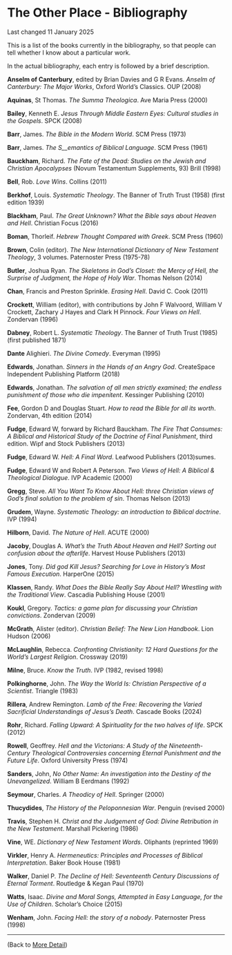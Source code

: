 # The Other Place - Bibliography

Last changed 11 January 2025

This is a list of the books currently in the bibliography, so that people can tell whether I know about a particular work. 

In the actual bibliography, each entry is followed by a brief description.

**Anselm of Canterbury**, edited by Brian Davies and G R Evans. _Anselm of Canterbury: The Major Works_, Oxford World’s Classics. OUP (2008)

**Aquinas**, St Thomas. _The Summa Theologica_. Ave Maria Press (2000)

**Bailey**, Kenneth E. _Jesus Through Middle Eastern Eyes: Cultural studies in the Gospels_. SPCK (2008)

**Barr**, James. _The Bible in the Modern World_. SCM Press (1973)

**Barr**, James. _The_ _S__emantics of Biblical Language_. SCM Press (1961)

**Bauckham**, Richard. _The Fate of the Dead: Studies on the Jewish and Christian Apocalypses_ (Novum Testamentum Supplements, 93) Brill (1998)

**Bell**, Rob. _Love Wins_. Collins (2011)

**Berkhof**, Louis. _Systematic Theology_. The Banner of Truth Trust (1958) (first edition 1939)

**Blackham**, Paul. _The Great Unknown? What the Bible says about Heaven and Hell_. Christian Focus (2016)

**Boman**, Thorleif. _Hebrew Thought Compared with Greek_. SCM Press (1960)

**Brown**, Colin (editor). _The New International Dictionary of New Testament Theology_, 3 volumes. Paternoster Press (1975-78)

**Butler**, Joshua Ryan. _The Skeletons in God’s Closet: the Mercy of Hell, the Surprise of Judgment, the Hope of Holy War_. Thomas Nelson (2014)

**Chan**, Francis and Preston Sprinkle. _Erasing Hell_. David C. Cook (2011)

**Crockett**, William (editor), with contributions by John F Walvoord, William V Crockett, Zachary J Hayes and Clark H Pinnock. _Four Views on Hell_. Zondervan (1996)

**Dabney**, Robert L. _Systematic Theology_. The Banner of Truth Trust (1985) (first published 1871)

**Dante** Alighieri. _The Divine Comedy_. Everyman (1995)

**Edwards**, Jonathan. _Sinners in the Hands of an Angry God_. CreateSpace Independent Publishing Platform (2018)

**Edwards**, Jonathan. _The salvation of all men strictly examined; the endless punishment of those who die impenitent_. Kessinger Publishing (2010)

**Fee**, Gordon D and Douglas Stuart. _How to read the Bible for all its worth_. Zondervan, 4th edition (2014)

**Fudge**, Edward W, forward by Richard Bauckham. _The Fire That Consumes: A Biblical and Historical Study of the Doctrine of Final Punishment_, third edition. Wipf and Stock Publishers (2013)

**Fudge**, Edward W. _Hell: A Final Word_. Leafwood Publishers (2013)sumes.

**Fudge**, Edward W and Robert A Peterson. _Two Views of Hell: A Biblical & Theological Dialogue_. IVP Academic (2000)

**Gregg**, Steve. _All You Want To Know About Hell: three Christian views of God’s final solution to the problem of sin_. Thomas Nelson (2013)

**Grudem**, Wayne. _Systematic Theology: an introduction to Biblical doctrine_. IVP (1994)

**Hilborn**, David. _The Nature of Hell_. ACUTE (2000)

**Jacoby**, Douglas A. _What’s the Truth About Heaven and Hell? Sorting out confusion about the afterlife_. Harvest House Publishers (2013)

**Jones**, Tony. _Did god Kill Jesus? Searching for Love in History’s Most Famous Execution_. HarperOne (2015)

**Klassen**, Randy. _What Does the Bible Really Say About Hell? Wrestling with the Traditional View_. Cascadia Publishing House (2001)

**Koukl**, Gregory. _Tactics: a game plan for discussing your Christian convictions_. Zondervan (2009)

**McGrath**, Alister (editor). _Christian Belief: The New Lion Handbook_. Lion Hudson (2006)

**McLaughlin**, Rebecca. _Confronting Christianity: 12 Hard Questions for the World’s Largest Religion_. Crossway (2019)

**Milne**, Bruce. _Know the Truth_. IVP (1982, revised 1998)

**Polkinghorne**, John. _The Way the World Is: Christian Perspective of a Scientist_. Triangle (1983)

**Rillera**, Andrew Remington. _Lamb of the Free: Recovering the Varied Sacrificial Understandings of Jesus’s Death_. Cascade Books (2024)

**Rohr**, Richard. _Falling Upward: A Spirituality for the two halves of life_. SPCK (2012)

**Rowell**, Geoffrey. _Hell and the Victorians: A Study of the Nineteenth-Century Theological Controversies concerning Eternal Punishment and the Future Life_. Oxford University Press (1974)

**Sanders**, John, _No Other Name: An investigation into the Destiny of the Unevangelized_. William B Eerdmans (1992)

**Seymour**, Charles. _A Theodicy of Hell_. Springer (2000)

**Thucydides**, _The History of the Peloponnesian War_. Penguin (revised 2000)

**Travis**, Stephen H. _Christ and the Judgement of God: Divine Retribution in the New Testament_. Marshall Pickering (1986)

**Vine**, WE. _Dictionary of New Testament Words_. Oliphants (reprinted 1969)

**Virkler**, Henry A. _Hermeneutics: Principles and Processes of Biblical Interpretation_. Baker Book House (1981)

**Walker**, Daniel P. _The Decline of Hell: Seventeenth Century Discussions of Eternal Torment_. Routledge & Kegan Paul (1970)

**Watts**, Isaac. _Divine and Moral Songs,_ _Attempted in Easy Language, for the Use of_ _Children_. Scholar’s Choice (2015)

**Wenham**, John. _Facing Hell: the story of a nobody_. Paternoster Press (1998)


---

(Back to [More Detail](Detail.md))
